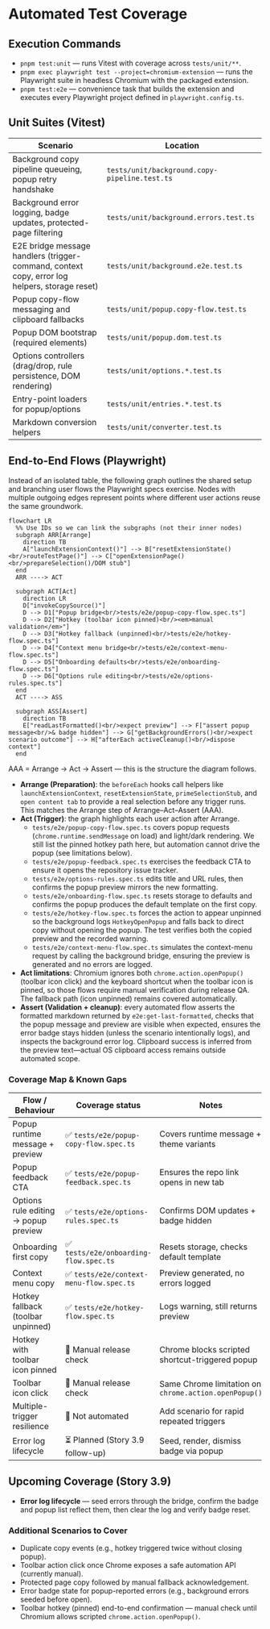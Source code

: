 # Automated Test Coverage

## Execution Commands

- `pnpm test:unit` — runs Vitest with coverage across `tests/unit/**`.
- `pnpm exec playwright test --project=chromium-extension` — runs the Playwright suite in headless Chromium with the packaged extension.
- `pnpm test:e2e` — convenience task that builds the extension and executes every Playwright project defined in `playwright.config.ts`.

## Unit Suites (Vitest)

| Scenario                                                                                      | Location                                      |
| --------------------------------------------------------------------------------------------- | --------------------------------------------- |
| Background copy pipeline queueing, popup retry handshake                                      | `tests/unit/background.copy-pipeline.test.ts` |
| Background error logging, badge updates, protected-page filtering                             | `tests/unit/background.errors.test.ts`        |
| E2E bridge message handlers (trigger-command, context copy, error log helpers, storage reset) | `tests/unit/background.e2e.test.ts`           |
| Popup copy-flow messaging and clipboard fallbacks                                             | `tests/unit/popup.copy-flow.test.ts`          |
| Popup DOM bootstrap (required elements)                                                       | `tests/unit/popup.dom.test.ts`                |
| Options controllers (drag/drop, rule persistence, DOM rendering)                              | `tests/unit/options.*.test.ts`                |
| Entry-point loaders for popup/options                                                         | `tests/unit/entries.*.test.ts`                |
| Markdown conversion helpers                                                                   | `tests/unit/converter.test.ts`                |

## End-to-End Flows (Playwright)

Instead of an isolated table, the following graph outlines the shared setup and branching user flows the Playwright specs exercise. Nodes with multiple outgoing edges represent points where different user actions reuse the same groundwork.

```mermaid
flowchart LR
  %% Use IDs so we can link the subgraphs (not their inner nodes)
  subgraph ARR[Arrange]
    direction TB
    A["launchExtensionContext()"] --> B["resetExtensionState()<br/>routeTestPage()"] --> C["openExtensionPage()<br/>prepareSelection()/DOM stub"]
  end
  ARR ----> ACT

  subgraph ACT[Act]
    direction LR
    D["invokeCopySource()"]
    D --> D1["Popup bridge<br/>tests/e2e/popup-copy-flow.spec.ts"]
    D --> D2["Hotkey (toolbar icon pinned)<br/><em>manual validation</em>"]
    D --> D3["Hotkey fallback (unpinned)<br/>tests/e2e/hotkey-flow.spec.ts"]
    D --> D4["Context menu bridge<br/>tests/e2e/context-menu-flow.spec.ts"]
    D --> D5["Onboarding defaults<br/>tests/e2e/onboarding-flow.spec.ts"]
    D --> D6["Options rule editing<br/>tests/e2e/options-rules.spec.ts"]
  end
  ACT ----> ASS

  subgraph ASS[Assert]
    direction TB
    E["readLastFormatted()<br/>expect preview"] --> F["assert popup message<br/>& badge hidden"] --> G["getBackgroundErrors()<br/>expect scenario outcome"] --> H["afterEach activeCleanup()<br/>dispose context"]
  end

```

AAA = Arrange → Act → Assert — this is the structure the diagram follows.

- **Arrange (Preparation)**: the `beforeEach` hooks call helpers like `launchExtensionContext`, `resetExtensionState`, `primeSelectionStub`, and `open content tab` to provide a real selection before any trigger runs. This matches the Arrange step of Arrange–Act–Assert (AAA).
- **Act (Trigger)**: the graph highlights each user action after Arrange.
  - `tests/e2e/popup-copy-flow.spec.ts` covers popup requests (`chrome.runtime.sendMessage` on load) and light/dark rendering. We still list the pinned hotkey path here, but automation cannot drive the popup (see limitations below).
  - `tests/e2e/popup-feedback.spec.ts` exercises the feedback CTA to ensure it opens the repository issue tracker.
  - `tests/e2e/options-rules.spec.ts` edits title and URL rules, then confirms the popup preview mirrors the new formatting.
  - `tests/e2e/onboarding-flow.spec.ts` resets storage to defaults and confirms the popup produces the default template on the first copy.
  - `tests/e2e/hotkey-flow.spec.ts` forces the action to appear unpinned so the background logs `HotkeyOpenPopup` and falls back to direct copy without opening the popup. The test verifies both the copied preview and the recorded warning.
  - `tests/e2e/context-menu-flow.spec.ts` simulates the context-menu request by calling the background bridge, ensuring the preview is generated and no errors are logged.
- **Act limitations**: Chromium ignores both `chrome.action.openPopup()` (toolbar icon click) and the keyboard shortcut when the toolbar icon is pinned, so those flows require manual verification during release QA. The fallback path (icon unpinned) remains covered automatically.
- **Assert (Validation + cleanup)**: every automated flow asserts the formatted markdown returned by `e2e:get-last-formatted`, checks that the popup message and preview are visible when expected, ensures the error badge stays hidden (unless the scenario intentionally logs), and inspects the background error log. Clipboard success is inferred from the preview text—actual OS clipboard access remains outside automated scope.

### Coverage Map & Known Gaps

| Flow / Behaviour                      | Coverage status                         | Notes |
| ------------------------------------- | --------------------------------------- | ----- |
| Popup runtime message + preview       | ✅ `tests/e2e/popup-copy-flow.spec.ts`   | Covers runtime message + theme variants |
| Popup feedback CTA                    | ✅ `tests/e2e/popup-feedback.spec.ts`    | Ensures the repo link opens in new tab |
| Options rule editing -> popup preview | ✅ `tests/e2e/options-rules.spec.ts`     | Confirms DOM updates + badge hidden |
| Onboarding first copy                 | ✅ `tests/e2e/onboarding-flow.spec.ts`   | Resets storage, checks default template |
| Context menu copy                     | ✅ `tests/e2e/context-menu-flow.spec.ts` | Preview generated, no errors logged |
| Hotkey fallback (toolbar unpinned)    | ✅ `tests/e2e/hotkey-flow.spec.ts`       | Logs warning, still returns preview |
| Hotkey with toolbar icon pinned       | 🔶 Manual release check                  | Chrome blocks scripted shortcut-triggered popup |
| Toolbar icon click                    | 🔶 Manual release check                  | Same Chrome limitation on `chrome.action.openPopup()` |
| Multiple-trigger resilience           | 🔁 Not automated                         | Add scenario for rapid repeated triggers |
| Error log lifecycle                   | ⏳ Planned (Story 3.9 follow-up)         | Seed, render, dismiss badge via popup |

## Upcoming Coverage (Story 3.9)

- **Error log lifecycle** — seed errors through the bridge, confirm the badge and popup list reflect them, then clear the log and verify badge reset.

### Additional Scenarios to Cover

- Duplicate copy events (e.g., hotkey triggered twice without closing popup).
- Toolbar action click once Chrome exposes a safe automation API (currently manual).
- Protected page copy followed by manual fallback acknowledgement.
- Error badge state for popup-reported errors (e.g., background errors seeded before open).
- Toolbar hotkey (pinned) end-to-end confirmation — manual check until Chromium allows scripted `chrome.action.openPopup()`.
